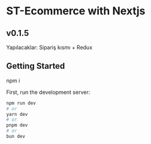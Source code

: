 # ST-Ecommerce with Nextjs
## v0.1.5
Yapılacaklar: Sipariş kısmı + Redux

## Getting Started

npm i

First, run the development server:

```bash
npm run dev
# or
yarn dev
# or
pnpm dev
# or
bun dev
```


